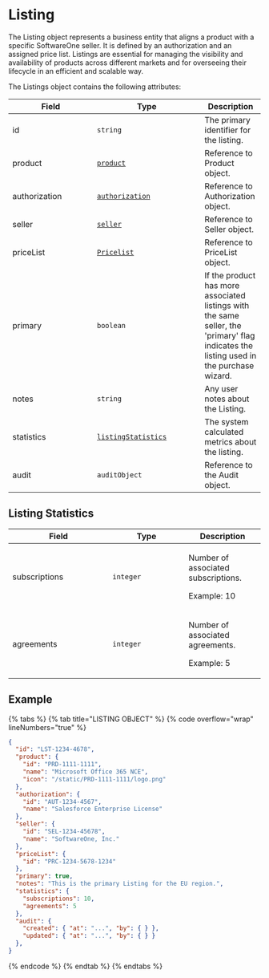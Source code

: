 # Listing

The Listing object represents a business entity that aligns a product with a specific SoftwareOne seller. It is defined by an authorization and an assigned price list. Listings are essential for managing the visibility and availability of products across different markets and for overseeing their lifecycle in an efficient and scalable way.&#x20;

The Listings object contains the following attributes:

<table><thead><tr><th width="153">Field</th><th width="199">Type</th><th>Description</th></tr></thead><tbody><tr><td>id</td><td><code>string</code></td><td>The primary identifier for the listing.</td></tr><tr><td>product</td><td><a href="../product/"><code>product</code></a></td><td>Reference to Product object.</td></tr><tr><td>authorization</td><td><a href="../authorization/"><code>authorization</code></a></td><td>Reference to Authorization object.</td></tr><tr><td>seller</td><td><a href="../../accounts-api/seller/"><code>seller</code></a></td><td>Reference to Seller object.</td></tr><tr><td>priceList</td><td><a href="../pricelists/"><code>Pricelist</code></a></td><td>Reference to PriceList object.</td></tr><tr><td>primary</td><td><code>boolean</code></td><td>If the product has more associated listings with the same seller, the 'primary' flag indicates the listing used in the purchase wizard.</td></tr><tr><td>notes</td><td><code>string</code></td><td>Any user notes about the Listing.</td></tr><tr><td>statistics</td><td><a href="./#listingstatistics"><code>listingStatistics</code></a></td><td>The system calculated metrics about the listing.</td></tr><tr><td>audit</td><td><code>auditObject</code></td><td>Reference to the Audit object.</td></tr></tbody></table>

## Listing Statistics <a href="#listingstatistics" id="listingstatistics"></a>

<table><thead><tr><th width="184">Field</th><th width="136">Type</th><th>Description</th></tr></thead><tbody><tr><td>subscriptions</td><td><code>integer</code></td><td><p>Number of associated subscriptions. </p><p>Example: 10</p></td></tr><tr><td>agreements</td><td><code>integer</code></td><td><p>Number of associated agreements. </p><p>Example: 5</p></td></tr></tbody></table>

## Example

{% tabs %}
{% tab title="LISTING OBJECT" %}
{% code overflow="wrap" lineNumbers="true" %}
```json
{
  "id": "LST-1234-4678",  
  "product": {
    "id": "PRD-1111-1111",
    "name": "Microsoft Office 365 NCE",
    "icon": "/static/PRD-1111-1111/logo.png"
  },
  "authorization": {
    "id": "AUT-1234-4567",   
    "name": "Salesforce Enterprise License"
  }, 
  "seller": {
    "id": "SEL-1234-45678",   
    "name": "SoftwareOne, Inc."
  },
  "priceList": {
    "id": "PRC-1234-5678-1234"   
  },
  "primary": true,
  "notes": "This is the primary Listing for the EU region.",
  "statistics": {
    "subscriptions": 10,
    "agreements": 5
  },
  "audit": {
    "created": { "at": "...", "by": { } },
    "updated": { "at": "...", "by": { } }
  },
}
```
{% endcode %}
{% endtab %}
{% endtabs %}
